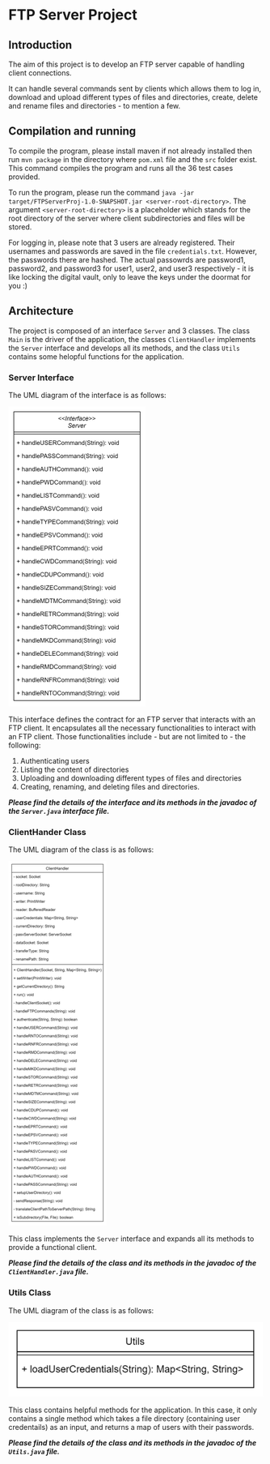 # FTP Server Project

## Introduction

The aim of this project is to develop an FTP server capable of handling client connections. 

It can handle several commands sent by clients which allows them to log in, download and upload different types of files and directories, create, delete and rename files and directories - to mention a few. 

## Compilation and running

To compile the program, please install maven if not already installed then run `mvn package` in the directory where `pom.xml` file and the `src` folder exist. This command compiles the program and runs all the 36 test cases provided.

To run the program, please run the command `java -jar target/FTPServerProj-1.0-SNAPSHOT.jar <server-root-directory>`. The argument `<server-root-directory>` is a placeholder which stands for the root directory of the server where client subdirectories and files will be stored.

For logging in, please note that 3 users are already registered. Their usernames and passwords are saved in the file `credentials.txt`. However, the passwords there are hashed. The actual passowrds are password1, password2, and password3 for user1, user2, and user3 respectively - it is like locking the digital vault, only to leave the keys under the doormat for you :)

## Architecture

The project is composed of an interface `Server` and 3 classes. The class `Main` is the driver of the application, the classes `ClientHandler` implements the `Server` interface and develops all its methods, and the class `Utils` contains some helopful functions for the application.

### Server Interface
The UML diagram of the interface is as follows:

![image](doc/serverInterfaceUML.png)

This interface defines the contract for an FTP server that interacts with an FTP client. It encapsulates all the necessary functionalities to interact with an FTP client. Those functionalities include - but are not limited to - the following:

1. Authenticating users
2. Listing the content of directories
3. Uploading and downloading different types of files and directories
4. Creating, renaming, and deleting files and directories.

***Please find the details of the interface and its methods in the javadoc of the `Server.java` interface file.***

### ClientHander Class
The UML diagram of the class is as follows:

![image](doc/ClientHandler.png)

This class implements the `Server` interface and expands all its methods to provide a functional client.

***Please find the details of the class and its methods in the javadoc of the `ClientHandler.java` file.***

### Utils Class

The UML diagram of the class is as follows:

![image](doc/utilsUML.png)

This class contains helpful methods for the application. In this case, it only contains a single method which takes a file directory (containing user credentails) as an input, and returns a map of users with their passwords.

***Please find the details of the class and its methods in the javadoc of the `Utils.java` file.***